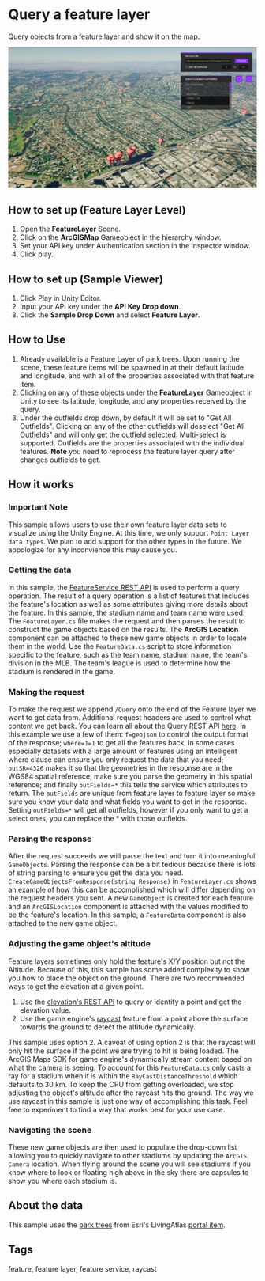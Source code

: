 # Query a feature layer

Query objects from a feature layer and show it on the map.

![Feature layer](FeatureLayer.png)

## How to set up (Feature Layer Level)

1. Open the **FeatureLayer** Scene.
2. Click on the **ArcGISMap** Gameobject in the hierarchy window.
3. Set your API key under Authentication section in the inspector window.
4. Click play.


## How to set up (Sample Viewer)

1. Click Play in Unity Editor.
2. Input your API key under the **API Key Drop down**.
3. Click the **Sample Drop Down** and select **Feature Layer**.

## How to Use

1. Already available is a Feature Layer of park trees. Upon running the scene, these feature items will be spawned in at their default latitude and longitude, and with all of the properties associated with that feature item. 
2. Clicking on any of these objects under the **FeatureLayer** Gameobject in Unity to see its latitude, longitude, and any properties received by the query.
3. Under the outfields drop down, by default it will be set to "Get All Outfields". Clicking on any of the other outfields will deselect "Get All Outfields" and will only get the outfield selected. Multi-select is supported. Outfields are the properties associated with the individual features. **Note** you need to reprocess the feature layer query after changes outfields to get.

## How it works

### Important Note

This sample allows users to use their own feature layer data sets to visualize using the Unity Engine. At this time, we only support `Point Layer data types`. We plan to add support for the other types in the future. We appologize for any inconvience this may cause you.

### Getting the data

In this sample, the [FeatureService REST API](https://developers.arcgis.com/rest/services-reference/enterprise/layer-feature-service-.htm) is used to perform a query operation. The result of a query operation is a list of features that includes the feature's location as well as some attributes giving more details about the feature. In this sample, the stadium name and team name were used.
The `FeatureLayer.cs` file makes the request and then parses the result to construct the game objects based on the results. The **ArcGIS Location** component can be attached to these new game objects in order to locate them in the world. Use the `FeatureData.cs` script to store information specific to the feature, such as the team name, stadium name, the team's division in the MLB. The team's league is used to determine how the stadium is rendered in the game.

### Making the request

To make the request we append `/Query` onto the end of the Feature layer we want to get data from. Additional request headers are used to control what content we get back. You can learn all about the Query REST API [here](https://developers.arcgis.com/rest/services-reference/enterprise/query-feature-service-layer-.htm). In this example we use a few of them: `f=geojson` to control the output format of the response; `where=1=1` to get all the features back, in some cases especially datasets with a large amount of features using an intelligent where clause can ensure you only request the data that you need; `outSR=4326` makes it so that the geometries in the response are in the WGS84 spatial reference, make sure you parse the geometry in this spatial reference; and finally `outFields=*` this tells the service which attributes to return. The `outFields` are unique from feature layer to feature layer so make sure you know your data and what fields you want to get in the response. Setting `outFields=*` will get all outfields, however if you only want to get a select ones, you can replace the * with those outfields. 

### Parsing the response

After the request succeeds we will parse the text and turn it into meaningful `GameObjects`. Parsing the response can be a bit tedious because there is lots of string parsing to ensure you get the data you need. `CreateGameObjectsFromResponse(string Response)` in `FeatureLayer.cs` shows an example of how this can be accomplished which will differ depending on the request headers you sent. A new `GameObject` is created for each feature and an `ArcGISLocation` component is attached with the values modified to be the feature's location. In this sample, a `FeatureData` component is also attached to the new game object.

### Adjusting the game object's altitude

Feature layers sometimes only hold the feature's X/Y position but not the Altitude. Because of this, this sample has some added complexity to show you how to place the object on the ground. There are two recommended ways to get the elevation at a given point.

1. Use the [elevation's REST API](https://developers.arcgis.com/rest/services-reference/enterprise/image-service.htm) to query or identify a point and get the elevation value.
2. Use the game engine's [raycast](https://docs.unity3d.com/ScriptReference/Physics.Raycast.html) feature from a point above the surface towards the ground to detect the altitude dynamically.

This sample uses option 2. A caveat of using option 2 is that the raycast will only hit the surface if the point we are trying to hit is being loaded. The ArcGIS Maps SDK for game engine's dynamically stream content based on what the camera is seeing. To account for this `FeatureData.cs` only casts a ray for a stadium when it is within the `RayCastDistanceThreshold` which defaults to 30 km. To keep the CPU from getting overloaded, we stop adjusting the object's altitude after the raycast hits the ground. The way we use raycast in this sample is just one way of accomplishing this task. Feel free to experiment to find a way that works best for your use case.

### Navigating the scene

These new game objects are then used to populate the drop-down list allowing you to quickly navigate to other stadiums by updating the `ArcGIS Camera` location. When flying around the scene you will see stadiums if you know where to look or floating high above in the sky there are capsules to show you where each stadium is.

## About the data

This sample uses the [park trees](https://services.arcgis.com/V6ZHFr6zdgNZuVG0/ArcGIS/rest/services/ParkTrees/FeatureServer/0/) from Esri's LivingAtlas [portal item](https://www.arcgis.com/home/item.html?id=f60004d3037e42ad93cb03b9590cafec).

## Tags

feature, feature layer, feature service, raycast
